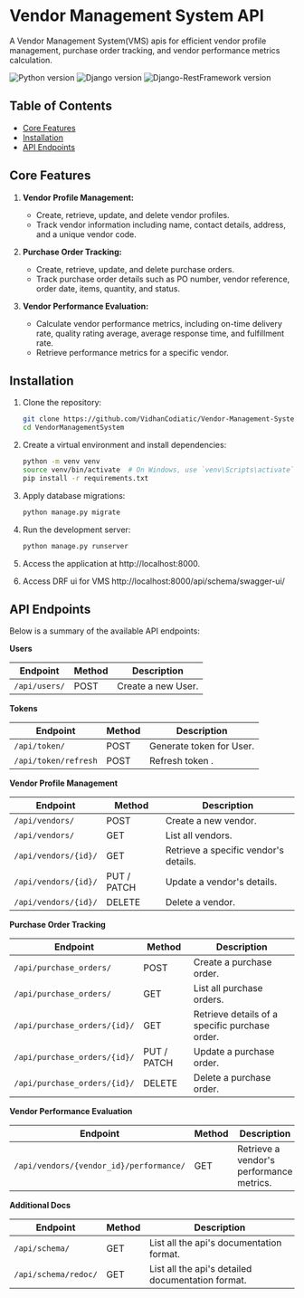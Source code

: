 # Vendor Management System API

A Vendor Management System(VMS) apis  for efficient vendor profile management, purchase order tracking, and vendor performance metrics calculation.

![Python version](https://img.shields.io/badge/Python-3.8.10-4c566a?logo=python&&longCache=true&logoColor=white&colorB=pink&style=flat-square&colorA=4c566a) ![Django version](https://img.shields.io/badge/Django-4.2.9-4c566a?logo=django&&longCache=truelogoColor=white&colorB=pink&style=flat-square&colorA=4c566a) ![Django-RestFramework version](https://img.shields.io/badge/Django_Rest_Framework-3.14.0-red.svg?longCache=true&style=flat-square&logo=django&logoColor=white&colorA=4c566a&colorB=pink) 


## Table of Contents

- [Core Features](#features)
- [Installation](#installation)
- [API Endpoints](#api-endpoints)

## Core Features

1. **Vendor Profile Management:**

   - Create, retrieve, update, and delete vendor profiles.
   - Track vendor information including name, contact details, address, and a unique vendor code.
2. **Purchase Order Tracking:**

   - Create, retrieve, update, and delete purchase orders.
   - Track purchase order details such as PO number, vendor reference, order date, items, quantity, and status.
3. **Vendor Performance Evaluation:**

   - Calculate vendor performance metrics, including on-time delivery rate, quality rating average, average response time, and fulfillment rate.
   - Retrieve performance metrics for a specific vendor.

## Installation

1. Clone the repository:

   ```bash
   git clone https://github.com/VidhanCodiatic/Vendor-Management-System.git
   cd VendorManagementSystem
   ```
2. Create a virtual environment and install dependencies:

   ```bash
   python -m venv venv
   source venv/bin/activate  # On Windows, use `venv\Scripts\activate`
   pip install -r requirements.txt
   ```
3. Apply database migrations:

   ```bash
   python manage.py migrate
   ```
4. Run the development server:

   ```bash
   python manage.py runserver
   ```

5. Access the application at http://localhost:8000.

6. Access DRF ui for VMS http://localhost:8000/api/schema/swagger-ui/


## API Endpoints

Below is a summary of the available API endpoints:

**Users**

| Endpoint             | Method      | Description                           |
| -------------------- | ----------- | ------------------------------------- |
| `/api/users/`        | POST        | Create a new User.                    |


**Tokens**

| Endpoint             | Method      | Description                           |
| -------------------- | ----------- | ------------------------------------- |
| `/api/token/`        | POST        | Generate token for User.              |
| `/api/token/refresh` | POST        | Refresh token .                       |


**Vendor Profile Management**

| Endpoint             | Method      | Description                           |
| -------------------- | ----------- | ------------------------------------- |
| `/api/vendors/`      | POST        | Create a new vendor.                  |
| `/api/vendors/`      | GET         | List all vendors.                     |
| `/api/vendors/{id}/` | GET         | Retrieve a specific vendor's details. |
| `/api/vendors/{id}/` | PUT / PATCH | Update a vendor's details.            |
| `/api/vendors/{id}/` | DELETE      | Delete a vendor.                      |

**Purchase Order Tracking**

| Endpoint                                | Method       | Description                        |
| --------------------------------------- | ------------ | ---------------------------------- |
| `/api/purchase_orders/`                 | POST         | Create a purchase order.                       |
| `/api/purchase_orders/`                 | GET          | List all purchase orders.                      |
| `/api/purchase_orders/{id}/`            | GET          | Retrieve details of a specific purchase order. |
| `/api/purchase_orders/{id}/`            | PUT / PATCH  | Update a purchase order.                       |
| `/api/purchase_orders/{id}/`            | DELETE       | Delete a purchase order.                       |

**Vendor Performance Evaluation**

| Endpoint                                | Method | Description                              |
| --------------------------------------- | ------ | ---------------------------------------- |
| `/api/vendors/{vendor_id}/performance/` | GET    | Retrieve a vendor's performance metrics. |

**Additional Docs**

| Endpoint                  | Method | Description                                       |
| ------------------------- | ------ | ------------------------------------------------- |
| `/api/schema/`            | GET    | List all the api's documentation format.          |
| `/api/schema/redoc/`      | GET    | List all the api's detailed documentation format. |
